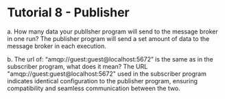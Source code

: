 # Tutorial 8 - Publisher

a. How many data your publlsher program will send to the message broker in one run?
The publisher program will send a set amount of data to the message broker in each execution.


b. The url of: “amqp://guest:guest@localhost:5672” is the same as in the subscriber program, what does it mean?
The URL "amqp://guest:guest@localhost:5672" used in the subscriber program indicates identical configuration to the publisher program, ensuring compatibility and seamless communication between the two.